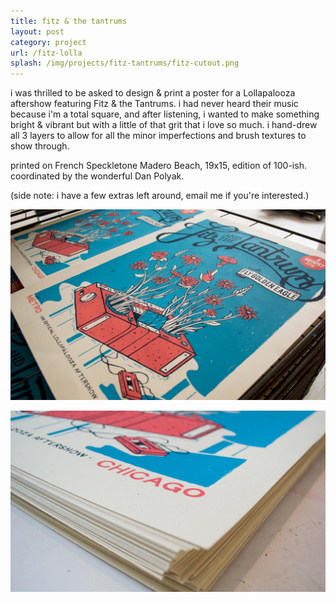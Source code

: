 ```yaml
---
title: fitz & the tantrums
layout: post
category: project
url: /fitz-lolla
splash: /img/projects/fitz-tantrums/fitz-cutout.png
---
```


i was thrilled to be asked to design & print a poster for a Lollapalooza aftershow featuring Fitz & the Tantrums. i had never heard their music because i'm a total square, and after listening, i wanted to make something bright & vibrant but with a little of that grit that i love so much. i hand-drew all 3 layers to allow for all the minor imperfections and brush textures to show through. 

printed on French Speckletone Madero Beach, 19x15, edition of 100-ish. coordinated by the wonderful Dan Polyak.

(side note: i have a few extras left around, email me if you're interested.)

![fitz-01](/img/projects/fitz-tantrums/fitz-01.jpg)

![fitz-02](/img/projects/fitz-tantrums/fitz-02.jpg)